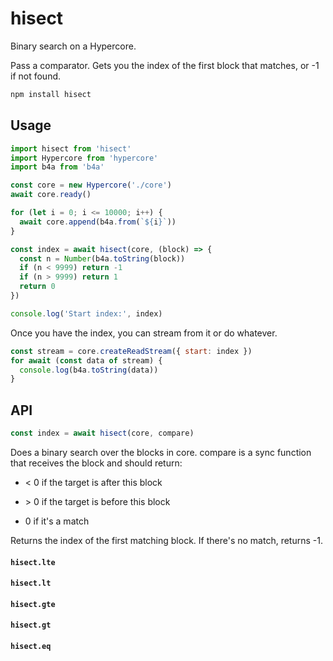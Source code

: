 # hisect

Binary search on a Hypercore.

Pass a comparator. Gets you the index of the first block that matches, or -1 if not found.

```js
npm install hisect
```

## Usage

```js
import hisect from 'hisect'
import Hypercore from 'hypercore'
import b4a from 'b4a'

const core = new Hypercore('./core')
await core.ready()

for (let i = 0; i <= 10000; i++) {
  await core.append(b4a.from(`${i}`))
}

const index = await hisect(core, (block) => {
  const n = Number(b4a.toString(block))
  if (n < 9999) return -1
  if (n > 9999) return 1
  return 0
})

console.log('Start index:', index)
```
Once you have the index, you can stream from it or do whatever.

```js
const stream = core.createReadStream({ start: index })
for await (const data of stream) {
  console.log(b4a.toString(data))
}
```

## API

```js
const index = await hisect(core, compare)
```
Does a binary search over the blocks in core. compare is a sync function that receives the block and should return:

- < 0 if the target is after this block

- \> 0 if the target is before this block

- 0 if it's a match

Returns the index of the first matching block. If there's no match, returns -1.

#### `hisect.lte`

#### `hisect.lt`

#### `hisect.gte`

#### `hisect.gt`

#### `hisect.eq`
